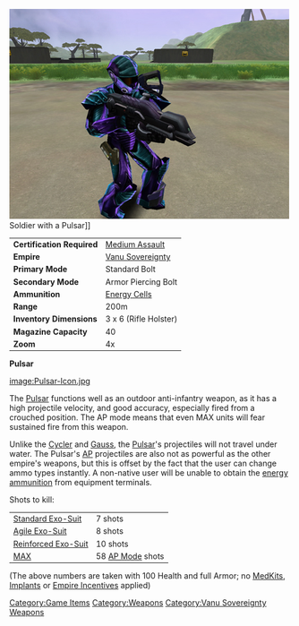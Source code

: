 ![](images/PSScreenShot0290.jpg "fig:PSScreenShot0290.jpg") Soldier with a
Pulsar\]\]

|                            |                                         |
| -------------------------- | --------------------------------------- |
| **Certification Required** | [Medium Assault](Medium_Assault.md)     |
| **Empire**                 | [Vanu Sovereignty](Vanu_Sovereignty.md) |
| **Primary Mode**           | Standard Bolt                           |
| **Secondary Mode**         | Armor Piercing Bolt                     |
| **Ammunition**             | [Energy Cells](Energy_Cell.md)          |
| **Range**                  | 200m                                    |
| **Inventory Dimensions**   | 3 x 6 (Rifle Holster)                   |
| **Magazine Capacity**      | 40                                      |
| **Zoom**                   | 4x                                      |

**Pulsar**

[image:Pulsar-Icon.jpg](image:Pulsar-Icon.md.jpg)

The [Pulsar](Pulsar.md) functions well as an outdoor
anti-infantry weapon, as it has a high projectile velocity, and good
accuracy, especially fired from a crouched position. The AP mode means
that even MAX units will fear sustained fire from this weapon.

Unlike the [Cycler](Cycler.md) and [Gauss](Gauss.md),
the [Pulsar](Pulsar.md)'s projectiles will not travel under
water. The Pulsar's [AP](Armor_Piercing.md) projectiles are also
not as powerful as the other empire's weapons, but this is offset by the
fact that the user can change ammo types instantly. A non-native user
will be unable to obtain the [energy ammunition](Energy_Cell.md)
from equipment terminals.

Shots to kill:

|                                               |                                       |
| --------------------------------------------- | ------------------------------------- |
| [Standard Exo-Suit](Standard_Exo-Suit.md)     | 7 shots                               |
| [Agile Exo-Suit](Agile_Exo-Suit.md)           | 8 shots                               |
| [Reinforced Exo-Suit](Reinforced_Exo-Suit.md) | 10 shots                              |
| [MAX](Mechanized_Assault_Exo-Suit.md)         | 58 [AP Mode](Armor_Piercing.md) shots |

(The above numbers are taken with 100 Health and full Armor; no
[MedKits](MedKit.md), [Implants](Implants.md) or [Empire
Incentives](Empire_Incentives.md) applied)

[Category:Game Items](Category:Game_Items.md)
[Category:Weapons](Category:Weapons.md) [Category:Vanu
Sovereignty Weapons](Category:Vanu_Sovereignty_Weapons.md)
